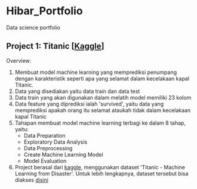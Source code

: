 # Hibar_Portfolio
Data science portfolio

## Project 1: Titanic [[Kaggle](kaggle.com)]
Overview:
1. Membuat model machine learning yang memprediksi penumpang dengan karakteristik seperti apa yang selamat dalam kecelakaan kapal Titanic. 
2. Data yang disediakan yaitu data train dan data test
3. Data train yang akan digunakan dalam melatih model memiliki 23 kolom 
4. Data feature yang diprediksi ialah 'survived', yaitu data yang memprediksi apakah orang itu selamat ataukah tidak dalam kecelakaan kapal Titanic
5. Tahapan membuat model machine learning terbagi ke dalam 8 tahap, yaitu:
   - Data Preparation
   - Exploratory Data Analysis
   - Data Preprocessing
   - Create Machine Learning Model
   - Model Evaluation
 4. Project berasal dari [kaggle](kaggle.com), menggunakan dataset 'Titanic - Machine Learning from Disaster'. Untuk lebih lengkapnya, dataset tersebut bisa diakses [disini](https://www.kaggle.com/c/titanic)
